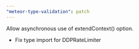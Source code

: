 ```yaml
---
"meteor-type-validation": patch
---
```


Allow asynchronous use of extendContext() option.
- Fix type import for DDPRateLimiter
